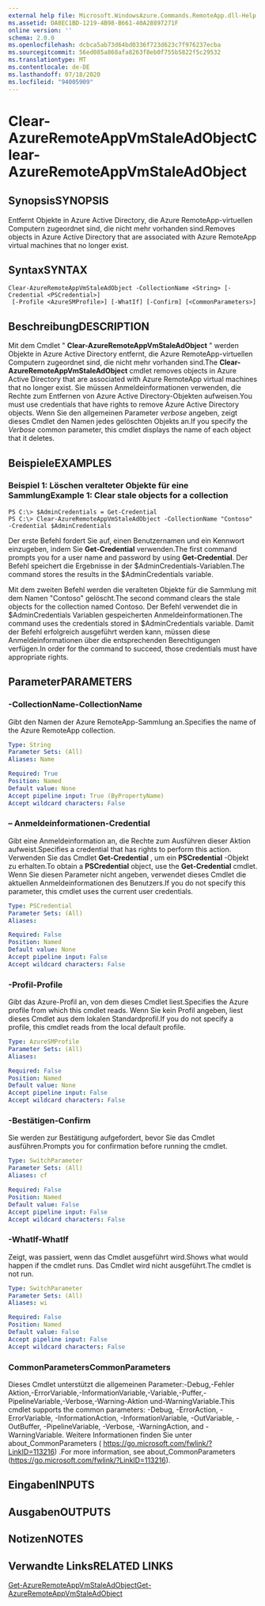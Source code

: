 ```yaml
---
external help file: Microsoft.WindowsAzure.Commands.RemoteApp.dll-Help.xml
ms.assetid: DA8EC1BD-1219-4B98-B661-40A28897271F
online version: ''
schema: 2.0.0
ms.openlocfilehash: dcbca5ab73d64bd0336f723d623c7f976237ecba
ms.sourcegitcommit: 56ed085a868afa8263f8eb0f755b5822f5c29532
ms.translationtype: MT
ms.contentlocale: de-DE
ms.lasthandoff: 07/18/2020
ms.locfileid: "94005909"
---
```

# <span data-ttu-id="ac2c8-101">Clear-AzureRemoteAppVmStaleAdObject</span><span class="sxs-lookup"><span data-stu-id="ac2c8-101">Clear-AzureRemoteAppVmStaleAdObject</span></span>

## <span data-ttu-id="ac2c8-102">Synopsis</span><span class="sxs-lookup"><span data-stu-id="ac2c8-102">SYNOPSIS</span></span>
<span data-ttu-id="ac2c8-103">Entfernt Objekte in Azure Active Directory, die Azure RemoteApp-virtuellen Computern zugeordnet sind, die nicht mehr vorhanden sind.</span><span class="sxs-lookup"><span data-stu-id="ac2c8-103">Removes objects in Azure Active Directory that are associated with Azure RemoteApp virtual machines that no longer exist.</span></span>

## <span data-ttu-id="ac2c8-104">Syntax</span><span class="sxs-lookup"><span data-stu-id="ac2c8-104">SYNTAX</span></span>

```
Clear-AzureRemoteAppVmStaleAdObject -CollectionName <String> [-Credential <PSCredential>]
 [-Profile <AzureSMProfile>] [-WhatIf] [-Confirm] [<CommonParameters>]
```

## <span data-ttu-id="ac2c8-105">Beschreibung</span><span class="sxs-lookup"><span data-stu-id="ac2c8-105">DESCRIPTION</span></span>
<span data-ttu-id="ac2c8-106">Mit dem Cmdlet " **Clear-AzureRemoteAppVmStaleAdObject** " werden Objekte in Azure Active Directory entfernt, die Azure RemoteApp-virtuellen Computern zugeordnet sind, die nicht mehr vorhanden sind.</span><span class="sxs-lookup"><span data-stu-id="ac2c8-106">The **Clear-AzureRemoteAppVmStaleAdObject** cmdlet removes objects in Azure Active Directory that are associated with Azure RemoteApp virtual machines that no longer exist.</span></span>
<span data-ttu-id="ac2c8-107">Sie müssen Anmeldeinformationen verwenden, die Rechte zum Entfernen von Azure Active Directory-Objekten aufweisen.</span><span class="sxs-lookup"><span data-stu-id="ac2c8-107">You must use credentials that have rights to remove Azure Active Directory objects.</span></span>
<span data-ttu-id="ac2c8-108">Wenn Sie den allgemeinen Parameter *verbose* angeben, zeigt dieses Cmdlet den Namen jedes gelöschten Objekts an.</span><span class="sxs-lookup"><span data-stu-id="ac2c8-108">If you specify the *Verbose* common parameter, this cmdlet displays the name of each object that it deletes.</span></span>

## <span data-ttu-id="ac2c8-109">Beispiele</span><span class="sxs-lookup"><span data-stu-id="ac2c8-109">EXAMPLES</span></span>

### <span data-ttu-id="ac2c8-110">Beispiel 1: Löschen veralteter Objekte für eine Sammlung</span><span class="sxs-lookup"><span data-stu-id="ac2c8-110">Example 1: Clear stale objects for a collection</span></span>
```
PS C:\> $AdminCredentials = Get-Credential
PS C:\> Clear-AzureRemoteAppVmStaleAdObject -CollectionName "Contoso" -Credential $AdminCredentials
```

<span data-ttu-id="ac2c8-111">Der erste Befehl fordert Sie auf, einen Benutzernamen und ein Kennwort einzugeben, indem Sie **Get-Credential** verwenden.</span><span class="sxs-lookup"><span data-stu-id="ac2c8-111">The first command prompts you for a user name and password by using **Get-Credential**.</span></span>
<span data-ttu-id="ac2c8-112">Der Befehl speichert die Ergebnisse in der $AdminCredentials-Variablen.</span><span class="sxs-lookup"><span data-stu-id="ac2c8-112">The command stores the results in the $AdminCredentials variable.</span></span>

<span data-ttu-id="ac2c8-113">Mit dem zweiten Befehl werden die veralteten Objekte für die Sammlung mit dem Namen "Contoso" gelöscht.</span><span class="sxs-lookup"><span data-stu-id="ac2c8-113">The second command clears the stale objects for the collection named Contoso.</span></span>
<span data-ttu-id="ac2c8-114">Der Befehl verwendet die in $AdminCredentials Variablen gespeicherten Anmeldeinformationen.</span><span class="sxs-lookup"><span data-stu-id="ac2c8-114">The command uses the credentials stored in $AdminCredentials variable.</span></span>
<span data-ttu-id="ac2c8-115">Damit der Befehl erfolgreich ausgeführt werden kann, müssen diese Anmeldeinformationen über die entsprechenden Berechtigungen verfügen.</span><span class="sxs-lookup"><span data-stu-id="ac2c8-115">In order for the command to succeed, those credentials must have appropriate rights.</span></span>

## <span data-ttu-id="ac2c8-116">Parameter</span><span class="sxs-lookup"><span data-stu-id="ac2c8-116">PARAMETERS</span></span>

### <span data-ttu-id="ac2c8-117">-CollectionName</span><span class="sxs-lookup"><span data-stu-id="ac2c8-117">-CollectionName</span></span>
<span data-ttu-id="ac2c8-118">Gibt den Namen der Azure RemoteApp-Sammlung an.</span><span class="sxs-lookup"><span data-stu-id="ac2c8-118">Specifies the name of the Azure RemoteApp collection.</span></span>

```yaml
Type: String
Parameter Sets: (All)
Aliases: Name

Required: True
Position: Named
Default value: None
Accept pipeline input: True (ByPropertyName)
Accept wildcard characters: False
```

### <span data-ttu-id="ac2c8-119">– Anmeldeinformationen</span><span class="sxs-lookup"><span data-stu-id="ac2c8-119">-Credential</span></span>
<span data-ttu-id="ac2c8-120">Gibt eine Anmeldeinformation an, die Rechte zum Ausführen dieser Aktion aufweist.</span><span class="sxs-lookup"><span data-stu-id="ac2c8-120">Specifies a credential that has rights to perform this action.</span></span>
<span data-ttu-id="ac2c8-121">Verwenden Sie das Cmdlet **Get-Credential** , um ein **PSCredential** -Objekt zu erhalten.</span><span class="sxs-lookup"><span data-stu-id="ac2c8-121">To obtain a **PSCredential** object, use the **Get-Credential** cmdlet.</span></span>
<span data-ttu-id="ac2c8-122">Wenn Sie diesen Parameter nicht angeben, verwendet dieses Cmdlet die aktuellen Anmeldeinformationen des Benutzers.</span><span class="sxs-lookup"><span data-stu-id="ac2c8-122">If you do not specify this parameter, this cmdlet uses the current user credentials.</span></span>

```yaml
Type: PSCredential
Parameter Sets: (All)
Aliases: 

Required: False
Position: Named
Default value: None
Accept pipeline input: False
Accept wildcard characters: False
```

### <span data-ttu-id="ac2c8-123">-Profil</span><span class="sxs-lookup"><span data-stu-id="ac2c8-123">-Profile</span></span>
<span data-ttu-id="ac2c8-124">Gibt das Azure-Profil an, von dem dieses Cmdlet liest.</span><span class="sxs-lookup"><span data-stu-id="ac2c8-124">Specifies the Azure profile from which this cmdlet reads.</span></span>
<span data-ttu-id="ac2c8-125">Wenn Sie kein Profil angeben, liest dieses Cmdlet aus dem lokalen Standardprofil.</span><span class="sxs-lookup"><span data-stu-id="ac2c8-125">If you do not specify a profile, this cmdlet reads from the local default profile.</span></span>

```yaml
Type: AzureSMProfile
Parameter Sets: (All)
Aliases: 

Required: False
Position: Named
Default value: None
Accept pipeline input: False
Accept wildcard characters: False
```

### <span data-ttu-id="ac2c8-126">-Bestätigen</span><span class="sxs-lookup"><span data-stu-id="ac2c8-126">-Confirm</span></span>
<span data-ttu-id="ac2c8-127">Sie werden zur Bestätigung aufgefordert, bevor Sie das Cmdlet ausführen.</span><span class="sxs-lookup"><span data-stu-id="ac2c8-127">Prompts you for confirmation before running the cmdlet.</span></span>

```yaml
Type: SwitchParameter
Parameter Sets: (All)
Aliases: cf

Required: False
Position: Named
Default value: False
Accept pipeline input: False
Accept wildcard characters: False
```

### <span data-ttu-id="ac2c8-128">-WhatIf</span><span class="sxs-lookup"><span data-stu-id="ac2c8-128">-WhatIf</span></span>
<span data-ttu-id="ac2c8-129">Zeigt, was passiert, wenn das Cmdlet ausgeführt wird.</span><span class="sxs-lookup"><span data-stu-id="ac2c8-129">Shows what would happen if the cmdlet runs.</span></span>
<span data-ttu-id="ac2c8-130">Das Cmdlet wird nicht ausgeführt.</span><span class="sxs-lookup"><span data-stu-id="ac2c8-130">The cmdlet is not run.</span></span>

```yaml
Type: SwitchParameter
Parameter Sets: (All)
Aliases: wi

Required: False
Position: Named
Default value: False
Accept pipeline input: False
Accept wildcard characters: False
```

### <span data-ttu-id="ac2c8-131">CommonParameters</span><span class="sxs-lookup"><span data-stu-id="ac2c8-131">CommonParameters</span></span>
<span data-ttu-id="ac2c8-132">Dieses Cmdlet unterstützt die allgemeinen Parameter:-Debug,-Fehler Aktion,-ErrorVariable,-InformationVariable,-Variable,-Puffer,-PipelineVariable,-Verbose,-Warning-Aktion und-WarningVariable.</span><span class="sxs-lookup"><span data-stu-id="ac2c8-132">This cmdlet supports the common parameters: -Debug, -ErrorAction, -ErrorVariable, -InformationAction, -InformationVariable, -OutVariable, -OutBuffer, -PipelineVariable, -Verbose, -WarningAction, and -WarningVariable.</span></span> <span data-ttu-id="ac2c8-133">Weitere Informationen finden Sie unter about_CommonParameters ( https://go.microsoft.com/fwlink/?LinkID=113216) .</span><span class="sxs-lookup"><span data-stu-id="ac2c8-133">For more information, see about_CommonParameters (https://go.microsoft.com/fwlink/?LinkID=113216).</span></span>

## <span data-ttu-id="ac2c8-134">Eingaben</span><span class="sxs-lookup"><span data-stu-id="ac2c8-134">INPUTS</span></span>

## <span data-ttu-id="ac2c8-135">Ausgaben</span><span class="sxs-lookup"><span data-stu-id="ac2c8-135">OUTPUTS</span></span>

## <span data-ttu-id="ac2c8-136">Notizen</span><span class="sxs-lookup"><span data-stu-id="ac2c8-136">NOTES</span></span>

## <span data-ttu-id="ac2c8-137">Verwandte Links</span><span class="sxs-lookup"><span data-stu-id="ac2c8-137">RELATED LINKS</span></span>

[<span data-ttu-id="ac2c8-138">Get-AzureRemoteAppVmStaleAdObject</span><span class="sxs-lookup"><span data-stu-id="ac2c8-138">Get-AzureRemoteAppVmStaleAdObject</span></span>](./Get-AzureRemoteAppVmStaleAdObject.md)


